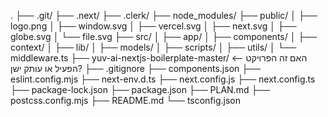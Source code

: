 .
├── .git/
├── .next/
├── .clerk/
├── node_modules/
├── public/
│   ├── logo.png
│   ├── window.svg
│   ├── vercel.svg
│   ├── next.svg
│   ├── globe.svg
│   └── file.svg
├── src/
│   ├── app/
│   ├── components/
│   ├── context/
│   ├── lib/
│   ├── models/
│   ├── scripts/
│   ├── utils/
│   └── middleware.ts
├── yuv-ai-nextjs-boilerplate-master/  <-- האם זה הפרויקט הפעיל או עותק ישן?
├── .gitignore
├── components.json
├── eslint.config.mjs
├── next-env.d.ts
├── next.config.js
├── next.config.ts
├── package-lock.json
├── package.json
├── PLAN.md
├── postcss.config.mjs
├── README.md
└── tsconfig.json
